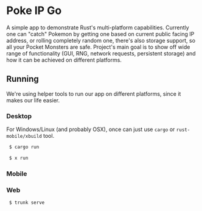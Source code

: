 # Poke IP Go

A simple app to demonstrate Rust's multi-platform capabilities. Currently one can "catch" Pokemon by getting one based on current public facing IP address, or rolling completely random one, there's also storage support, so all your Pocket Monsters are safe. Project's main goal is to show off wide range of functionality (GUI, RNG, network requests, persistent storage) and how it can be achieved on different platforms.

## Running

We're using helper tools to run our app on different platforms, since it makes our life easier. 

### Desktop

For Windows/Linux (and probably OSX), once can just use `cargo` or `rust-mobile/xbuild` tool.

```sh 
 $ cargo run
```
```sh 
 $ x run
```
 
### Mobile

### Web

```sh 
 $ trunk serve
```

